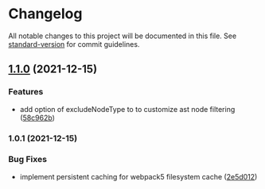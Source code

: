 # Changelog

All notable changes to this project will be documented in this file. See [standard-version](https://github.com/conventional-changelog/standard-version) for commit guidelines.

## [1.1.0](https://github.com/lzwme/feps-webpack-plugin/compare/v1.0.1...v1.1.0) (2021-12-15)


### Features

* add option of excludeNodeType to  to customize ast node filtering ([58c962b](https://github.com/lzwme/feps-webpack-plugin/commit/58c962bc4a72ffc408e0be7b22bca5d471c4bef4))

### 1.0.1 (2021-12-15)


### Bug Fixes

* implement persistent caching for webpack5 filesystem cache ([2e5d012](https://github.com/lzwme/feps-webpack-plugin/commit/2e5d012d741bfe01e5f64dc75c4782b98553618b))
